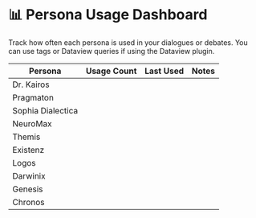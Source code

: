 # 📊 Persona Usage Dashboard

Track how often each persona is used in your dialogues or debates. You can use tags or Dataview queries if using the Dataview plugin.

| Persona           | Usage Count | Last Used | Notes |
|------------------|-------------|------------|--------|
| Dr. Kairos        |             |            |        |
| Pragmaton         |             |            |        |
| Sophia Dialectica |             |            |        |
| NeuroMax          |             |            |        |
| Themis            |             |            |        |
| Existenz          |             |            |        |
| Logos             |             |            |        |
| Darwinix          |             |            |        |
| Genesis           |             |            |        |
| Chronos           |             |            |        |
